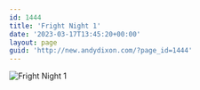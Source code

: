 ```yaml
---
id: 1444
title: 'Fright Night 1'
date: '2023-03-17T13:45:20+00:00'
layout: page
guid: 'http://new.andydixon.com/?page_id=1444'
---
```


![Fright Night 1](https://i0.wp.com/assets.g8x2.ldn.idrivee2-23.com/posters/Fright%20Night%201%2001.jpg?w=1200&ssl=1 "Fright Night 1")